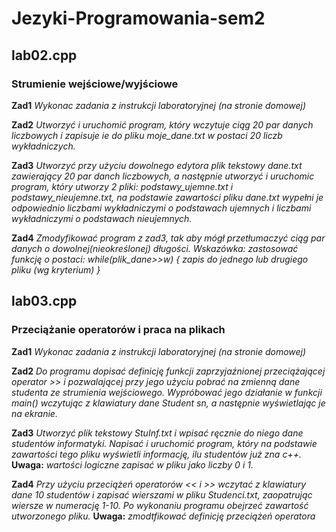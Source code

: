 # Jezyki-Programowania-sem2

## lab02.cpp

### Strumienie wejściowe/wyjściowe

**Zad1** *Wykonac zadania z instrukcji laboratoryjnej (na stronie domowej)*

**Zad2** *Utworzyć i uruchomić program, który wczytuje ciąg 20 par danych liczbowych i zapisuje ie do pliku moje_dane.txt w postaci 20 liczb wykładniczych.*

**Zad3** *Utworzyć przy użyciu dowolnego edytora plik tekstowy dane.txt zawierający 20 par danch liczbowych, a następnie utworzyć i uruchomic program, który utworzy 2 pliki: podstawy_ujemne.txt i podstawy_nieujemne.txt, na podstawie zawartości pliku dane.txt wypełni je odpowiednio liczbami wykładniczymi o podstawach ujemnych i liczbami wykładniczymi o podstawach nieujemnych.*

**Zad4** *Zmodyfikować program z zad3, tak aby mógł przetłumaczyć ciąg par danych o dowolnej(nieokreślonej) długości.
Wskazówka: zastosować funkcję o postaci: while(plik_dane>>w) { zapis do jednego lub drugiego pliku  (wg kryterium) }*

## lab03.cpp

### Przeciążanie operatorów i praca na plikach

**Zad1** *Wykonac zadania z instrukcji laboratoryjnej (na stronie domowej)*

**Zad2** *Do programu dopisać definicję funkcji  zaprzyjaźnionej przeciążającej operator >> i pozwalającej przy jego użyciu pobrać na zmienną dane studenta ze strumienia wejściowego. Wypróbować jego działanie w funkcji main() wczytując z klawiatury dane Student sn, a następnie wyświetlając je na ekranie.*

**Zad3** *Utworzyć plik tekstowy StuInf.txt i wpisać ręcznie do niego dane studentów informatyki. Napisać i uruchomić program, który na podstawie zawartości tego pliku wyświetli informację, ilu studentów już zna c++.*
**Uwaga:** *wartości logiczne zapisać w pliku jako liczby 0 i 1.*

**Zad4** *Przy użyciu przeciążeń operatorów << i >> wczytać z klawiatury dane 10 studentów i zapisać wierszami w pliku Studenci.txt, zaopatrując wiersze w numerację 1-10. Po wykonaniu programu obejrzeć zawartość utworzonego pliku.*
**Uwaga:** *zmodtfikować definicję przeciążeń operatora* 

